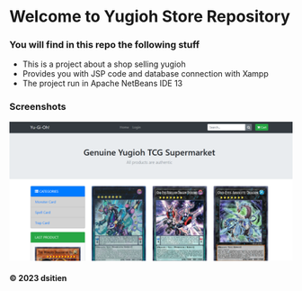 
# Welcome to Yugioh Store Repository
### You will find in this repo the following stuff
* This is a project about a shop selling yugioh
* Provides you with JSP code and database connection with Xampp
* The project run in Apache NetBeans IDE 13

### Screenshots
![Yugioh Store](https://github.com/dsitien/Yugioh-Store/blob/main/img/Capture.PNG)
#### © 2023 dsitien